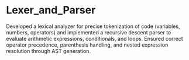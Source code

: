 # Lexer_and_Parser

Developed a lexical analyzer for precise tokenization of code (variables, numbers, operators) and implemented a recursive descent parser to evaluate arithmetic expressions, conditionals, and loops. Ensured correct operator precedence, parenthesis handling, and nested expression resolution through AST generation. 
